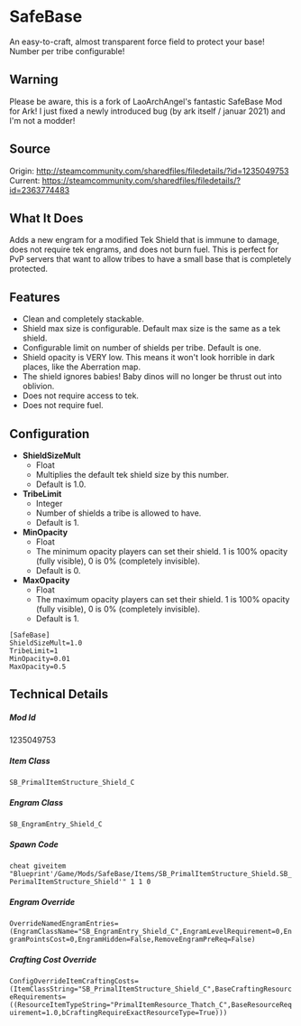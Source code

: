 # SafeBase

An easy-to-craft, almost transparent force field to protect your base!  Number per tribe configurable!

## Warning
Please be aware, this is a fork of LaoArchAngel's fantastic SafeBase Mod for Ark! I just fixed a newly introduced bug (by ark itself / januar 2021) and I'm not a modder!

## Source
Origin: http://steamcommunity.com/sharedfiles/filedetails/?id=1235049753
Current: https://steamcommunity.com/sharedfiles/filedetails/?id=2363774483

## What It Does
Adds a new engram for a modified Tek Shield that is immune to damage, does not require tek engrams, and does not burn fuel.  This is perfect for PvP servers that want to allow tribes to have a small base that is completely protected.

## Features
* Clean and completely stackable.
* Shield max size is configurable.  Default max size is the same as a tek shield.
* Configurable limit on number of shields per tribe.  Default is one.
* Shield opacity is VERY low.  This means it won't look horrible in dark places, like the Aberration map.
* The shield ignores babies!  Baby dinos will no longer be thrust out into oblivion.
* Does not require access to tek.
* Does not require fuel.

## Configuration
* **ShieldSizeMult**
  * Float
  * Multiplies the default tek shield size by this number.
  * Default is 1.0.
* **TribeLimit**
  * Integer
  * Number of shields a tribe is allowed to have.
  * Default is 1.
* **MinOpacity**
  * Float
  * The minimum opacity players can set their shield. 1 is 100% opacity (fully visible), 0 is 0% (completely invisible).
  * Default is 0.
* **MaxOpacity**
  * Float
  * The maximum opacity players can set their shield. 1 is 100% opacity (fully visible), 0 is 0% (completely invisible).
  * Default is 1.

```
[SafeBase]
ShieldSizeMult=1.0
TribeLimit=1
MinOpacity=0.01
MaxOpacity=0.5
```

## Technical Details
##### Mod Id
1235049753

##### Item Class
`SB_PrimalItemStructure_Shield_C`

##### Engram Class
`SB_EngramEntry_Shield_C`

##### Spawn Code
`cheat giveitem "Blueprint'/Game/Mods/SafeBase/Items/SB_PrimalItemStructure_Shield.SB_PerimalItemStructure_Shield'" 1 1 0`

##### Engram Override
`OverrideNamedEngramEntries=(EngramClassName="SB_EngramEntry_Shield_C",EngramLevelRequirement=0,EngramPointsCost=0,EngramHidden=False,RemoveEngramPreReq=False)`

##### Crafting Cost Override
`ConfigOverrideItemCraftingCosts=(ItemClassString="SB_PrimalItemStructure_Shield_C",BaseCraftingResourceRequirements=((ResourceItemTypeString="PrimalItemResource_Thatch_C",BaseResourceRequirement=1.0,bCraftingRequireExactResourceType=True)))`
